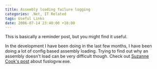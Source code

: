 ```yaml
---
title: Assembly loading failure logging
categories: .Net, IT Related
tags: Useful Links
date: 2006-07-14 23:40:00 +10:00
---
```


 This is basically a reminder post, but you might find it useful. 

 In the development I have been doing in the last few months, I have been doing a lot of config based assembly loading. Trying to find out why an assembly doesn't load can be very difficult though. Check out [Suzanne Cook's post][0] about fuslogvw.exe. 

[0]: http://blogs.msdn.com/suzcook/archive/2003/05/29/57120.aspx
